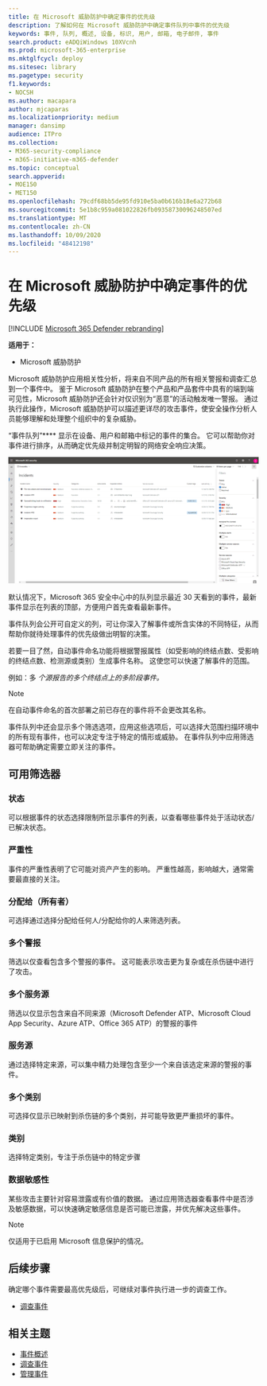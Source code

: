 ```yaml
---
title: 在 Microsoft 威胁防护中确定事件的优先级
description: 了解如何在 Microsoft 威胁防护中确定事件队列中事件的优先级
keywords: 事件, 队列, 概述, 设备, 标识, 用户, 邮箱, 电子邮件, 事件
search.product: eADQiWindows 10XVcnh
ms.prod: microsoft-365-enterprise
ms.mktglfcycl: deploy
ms.sitesec: library
ms.pagetype: security
f1.keywords:
- NOCSH
ms.author: macapara
author: mjcaparas
ms.localizationpriority: medium
manager: dansimp
audience: ITPro
ms.collection:
- M365-security-compliance
- m365-initiative-m365-defender
ms.topic: conceptual
search.appverid:
- MOE150
- MET150
ms.openlocfilehash: 79cdf68bb5de95fd910e5ba0b616b18e6a272b68
ms.sourcegitcommit: 5e1b8c959a081022826fb09358730096248507ed
ms.translationtype: MT
ms.contentlocale: zh-CN
ms.lasthandoff: 10/09/2020
ms.locfileid: "48412198"
---
```

# <a name="prioritize-incidents-in-microsoft-threat-protection"></a>在 Microsoft 威胁防护中确定事件的优先级

[!INCLUDE [Microsoft 365 Defender rebranding](../includes/microsoft-defender.md)]


**适用于：**
- Microsoft 威胁防护



Microsoft 威胁防护应用相关性分析，将来自不同产品的所有相关警报和调查汇总到一个事件中。 鉴于 Microsoft 威胁防护在整个产品和产品套件中具有的端到端可见性，Microsoft 威胁防护还会针对仅识别为“恶意”的活动触发唯一警报。 通过执行此操作，Microsoft 威胁防护可以描述更详尽的攻击事件，使安全操作分析人员能够理解和处理整个组织中的复杂威胁。


“事件队列”**** 显示在设备、用户和邮箱中标记的事件的集合。 它可以帮助你对事件进行排序，从而确定优先级并制定明智的网络安全响应决策。


![事件队列的图像](../../media/incidents-queue.png) 

默认情况下，Microsoft 365 安全中心中的队列显示最近 30 天看到的事件，最新事件显示在列表的顶部，方便用户首先查看最新事件。

事件队列会公开可自定义的列，可让你深入了解事件或所含实体的不同特征，从而帮助你就待处理事件的优先级做出明智的决策。

若要一目了然，自动事件命名功能将根据警报属性（如受影响的终结点数、受影响的终结点数、检测源或类别）生成事件名称。 这使您可以快速了解事件的范围。

例如：多 *个源报告的多个终结点上的多阶段事件。*

> [!NOTE]
> 在自动事件命名的首次部署之前已存在的事件将不会更改其名称。

事件队列中还会显示多个筛选选项，应用这些选项后，可以选择大范围扫描环境中的所有现有事件，也可以决定专注于特定的情形或威胁。 在事件队列中应用筛选器可帮助确定需要立即关注的事件。 

## <a name="available-filters"></a>可用筛选器

### <a name="status"></a>状态
可以根据事件的状态选择限制所显示事件的列表，以查看哪些事件处于活动状态/已解决状态。

### <a name="severity"></a>严重性
事件的严重性表明了它可能对资产产生的影响。 严重性越高，影响越大，通常需要最直接的关注。 

### <a name="assigned-to-owner"></a>分配给（所有者）
可选择通过选择分配给任何人/分配给你的人来筛选列表。

### <a name="multiple-alerts"></a>多个警报 
筛选以仅查看包含多个警报的事件。 这可能表示攻击更为复杂或在杀伤链中进行了攻击。 


### <a name="multiple-service-sources"></a>多个服务源 
筛选以仅显示包含来自不同来源（Microsoft Defender ATP、Microsoft Cloud App Security、Azure ATP、Office 365 ATP）的警报的事件
### <a name="service-sources"></a>服务源
通过选择特定来源，可以集中精力处理包含至少一个来自该选定来源的警报的事件。 

### <a name="multiple-categories"></a>多个类别 
可选择仅显示已映射到杀伤链的多个类别，并可能导致更严重损坏的事件。 

### <a name="categories"></a>类别
选择特定类别，专注于杀伤链中的特定步骤

### <a name="data-sensitivity"></a>数据敏感性
某些攻击主要针对容易泄露或有价值的数据。 通过应用筛选器查看事件中是否涉及敏感数据，可以快速确定敏感信息是否可能已泄露，并优先解决这些事件。

>[!NOTE]
>仅适用于已启用 Microsoft 信息保护的情况。


## <a name="next-steps"></a>后续步骤
确定哪个事件需要最高优先级后，可继续对事件执行进一步的调查工作。
- [调查事件](investigate-incidents.md)


## <a name="related-topics"></a>相关主题
- [事件概述](incidents-overview.md)
- [调查事件](investigate-incidents.md)
- [管理事件](manage-incidents.md)
